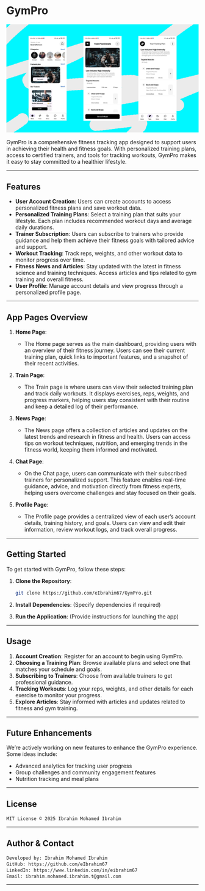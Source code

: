 # GymPro

![GymPro](https://github.com/eIbrahim67/GymPro/blob/master/images/part1_gym.jpg)

GymPro is a comprehensive fitness tracking app designed to support users in achieving their health and fitness goals. With personalized training plans, access to certified trainers, and tools for tracking workouts, GymPro makes it easy to stay committed to a healthier lifestyle.

---

## Features

- **User Account Creation**: Users can create accounts to access personalized fitness plans and save workout data.
- **Personalized Training Plans**: Select a training plan that suits your lifestyle. Each plan includes recommended workout days and average daily durations.
- **Trainer Subscription**: Users can subscribe to trainers who provide guidance and help them achieve their fitness goals with tailored advice and support.
- **Workout Tracking**: Track reps, weights, and other workout data to monitor progress over time.
- **Fitness News and Articles**: Stay updated with the latest in fitness science and training techniques. Access articles and tips related to gym training and overall fitness.
- **User Profile**: Manage account details and view progress through a personalized profile page.

---

## App Pages Overview

1. **Home Page**: 
   - The Home page serves as the main dashboard, providing users with an overview of their fitness journey. Users can see their current training plan, quick links to important features, and a snapshot of their recent activities. 

2. **Train Page**: 
   - The Train page is where users can view their selected training plan and track daily workouts. It displays exercises, reps, weights, and progress markers, helping users stay consistent with their routine and keep a detailed log of their performance.

3. **News Page**: 
   - The News page offers a collection of articles and updates on the latest trends and research in fitness and health. Users can access tips on workout techniques, nutrition, and emerging trends in the fitness world, keeping them informed and motivated.

4. **Chat Page**: 
   - On the Chat page, users can communicate with their subscribed trainers for personalized support. This feature enables real-time guidance, advice, and motivation directly from fitness experts, helping users overcome challenges and stay focused on their goals.

5. **Profile Page**: 
   - The Profile page provides a centralized view of each user’s account details, training history, and goals. Users can view and edit their information, review workout logs, and track overall progress.

---

## Getting Started

To get started with GymPro, follow these steps:

1. **Clone the Repository**:
   ```bash
   git clone https://github.com/eIbrahim67/GymPro.git
   ```
2. **Install Dependencies**:
   (Specify dependencies if required)

3. **Run the Application**:
   (Provide instructions for launching the app)

---

## Usage

1. **Account Creation**: Register for an account to begin using GymPro.
2. **Choosing a Training Plan**: Browse available plans and select one that matches your schedule and goals.
3. **Subscribing to Trainers**: Choose from available trainers to get professional guidance.
4. **Tracking Workouts**: Log your reps, weights, and other details for each exercise to monitor your progress.
5. **Explore Articles**: Stay informed with articles and updates related to fitness and gym training.

---

## Future Enhancements

We’re actively working on new features to enhance the GymPro experience. Some ideas include:
- Advanced analytics for tracking user progress
- Group challenges and community engagement features
- Nutrition tracking and meal plans

---

## License

```
MIT License © 2025 Ibrahim Mohamed Ibrahim
```

---

## Author & Contact

```
Developed by: Ibrahim Mohamed Ibrahim
GitHub: https://github.com/eIbrahim67
LinkedIn: https://www.linkedin.com/in/eibrahim67
Email: ibrahim.mohamed.ibrahim.t@gmail.com
```

---
